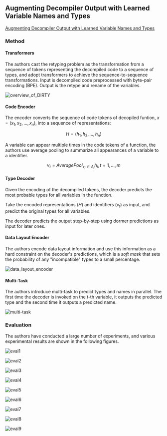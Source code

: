 ## Augmenting Decompiler Output with Learned Variable Names and Types

[Augmenting Decompiler Output with Learned Variable Names and Types](https://www.usenix.org/conference/usenixsecurity22/presentation/chen-qibin)

### Method

#### Transformers

The authors cast the retyping problem as the transformation from a sequence of tokens representing the decompiled code to a sequence of types, and adopt transformers to achieve the sequence-to-sequence transformations. Input is decompiled code preprocessed with byte-pair encoding (BPE). Output is the retype and rename of the variables. 

![overview_of_DIRTY](./images/DIRTY-overview.jpg)

#### Code Encoder

The encoder converts the sequence of code tokens of decopiled funtion, $x=(x_1, x_2, ..., x_n)$, into a sequence of representations:

$$H=(h_1, h_2, ..., h_n)$$

A variable can appear multiple times in the code tokens of a function, the authors use average pooling to summarize all appearances of a variable to a identifier.

$$v_t=AveragePool_{x_i \in A_t}h_i, t=1, ..., m$$

#### Type Decoder

Given the encoding of the decompiled tokens, the decoder predicts the most probable types for all variables in the function.

Take the encoded representations ($H$) and identifiers ($v_t$) as input, and predict the original types for all variables.

The decoder predicts the output step-by-step using dormer predictions as input for later ones.

#### Data Layout Encoder

The authors encode data layout information and use this information as a hard constraint on the decoder's predictions, which is a *soft mask* that sets the probability of any "incompatible" types to a small percentage.

![data_layout_encoder](./images/DIRTY-data_layout_encoder.jpg)

#### Multi-Task

The authors introduce multi-task to predict types and names in parallel. The first time the decoder is invoked on the t-th variable, it outputs the predicted type and the second time it outputs a predicted name.

![multi-task](./images/DIRTY-multi-task.jpg)

### Evaluation

The authors have conducted a large number of experiments, and various experimental results are shown in the following figures.

![eval1](./images/DIRTY-eval1.jpg)

![eval2](./images/DIRTY-eval2.jpg)

![eval3](./images/DIRTY-eval3.jpg)

![eval4](./images/DIRTY-eval4.jpg)

![eval5](./images/DIRTY-eval5.jpg)

![eval6](./images/DIRTY-eval6.jpg)

![eval7](./images/DIRTY-eval7.jpg)

![eval8](./images/DIRTY-eval8.jpg)

![eval9](./images/DIRTY-eval9.jpg)